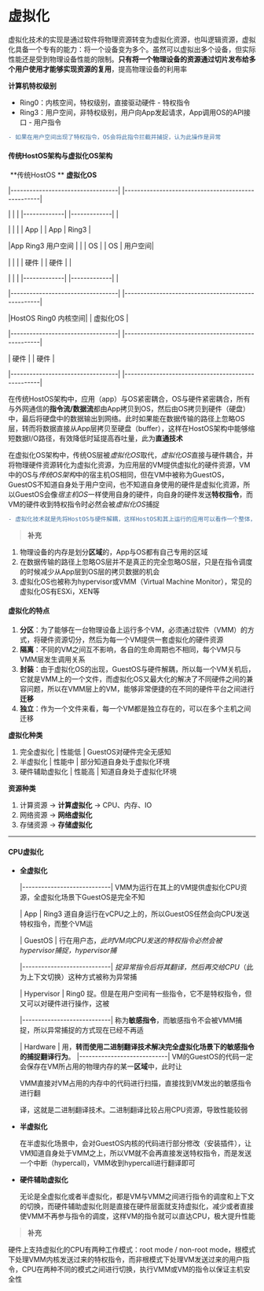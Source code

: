 # 虚拟化

虚拟化技术的实现是通过软件将物理资源转变为虚拟化资源，也叫逻辑资源，虚拟化具备一个专有的能力：将一个设备变为多个。虽然可以虚拟出多个设备，但实际性能还是受到物理设备性能的限制。**只有将一个物理设备的资源通过切片发布给多个用户使用才能够实现资源的复用**，提高物理设备的利用率



**计算机特权级别**

- Ring0：内核空间，特权级别，直接驱动硬件 - 特权指令
- Ring3：用户空间，非特权级别，用户向App发起请求，App调用OS的API接口 - 用户指令

```diff
- 如果在用户空间出现了特权指令，OS会将此指令拦截并捕捉，认为此操作是异常
```



#### 传统HostOS架构与虚拟化OS架构

​            **传统HostOS **                                          **虚拟化OS**

|----------------------------------|          |---------------------------------------------------|

|                                          |          |   |-------------|   |-------------|                 | 

|                                          |          |   |    App    |    |    App    |   Ring3    |

|App     Ring3   用户空间  |          |   |     OS      |   |     OS      | 用户空间|

|                                          |           |   |    硬件    |   |    硬件    |                 |

|                                          |           |   |-------------|   |-------------|                 |   

|----------------------------------|           |---------------------------------------------------|

|HostOS  Ring0  内核空间|           |                         虚拟化OS                      |

|----------------------------------|            |---------------------------------------------------|

|                硬件                   |           |                            硬件                            |

|----------------------------------|            |---------------------------------------------------|

在传统HostOS架构中，应用（app）与OS紧密耦合，OS与硬件紧密耦合，所有与外网通信的**指令流/数据流**都由App拷贝到OS，然后由OS拷贝到硬件（硬盘）中，最后将硬盘中的数据输出到网络。此时如果能在数据传输的路径上忽略OS层，转而将数据直接从App层拷贝至硬盘（buffer），这样在HostOS架构中能够缩短数据I/O路径，有效降低时延提高吞吐量，此为**直通技术**

在虚拟化OS架构中，传统OS层被*虚拟化OS*取代，*虚拟化OS*直接与硬件耦合，并将物理硬件资源转化为虚拟化资源，为应用层的VM提供虚拟化的硬件资源，VM中的OS与*传统OS架构*中的宿主机OS相同，但在VM中被称为GuestOS，GuestOS不知道自身处于用户空间，也不知道自身使用的硬件是虚拟化资源，所以GuestOS会像*宿主机OS*一样使用自身的硬件，向自身的硬件发送**特权指令**，而VM的硬件收到特权指令时必然会被*虚拟化OS*捕捉

```diff
- 虚拟化技术就是先将HostOS与硬件解耦，这样HostOS和其上运行的应用可以看作一个整体，然后在硬件上在添加一个虚拟化OS层，将多个HostOS放置在一个虚拟化OS上运行，虚拟化OS为上层的HostOS提供虚拟化资源，这样HostOS在不知情的情况下调用虚拟化硬件来达到物理资源的复用
```

> **补充**

1. 物理设备的内存是划分**区域**的，App与OS都有自己专用的区域
2. 在数据传输的路径上忽略OS层并不是真正的完全忽略OS层，只是在指令调度的时候减少从App层到OS层的拷贝数据的机会
3. 虚拟化OS也被称为hypervisor或VMM（Virtual Machine Monitor），常见的虚拟化OS有ESXi，XEN等



#### 虚拟化的特点

1. **分区**：为了能够在一台物理设备上运行多个VM，必须通过软件（VMM）的方式，将硬件资源切分，然后为每一个VM提供一套虚拟化的硬件资源
2. **隔离**：不同的VM之间互不影响，各自的生命周期也不相同，每个VM只与VMM层发生调用关系
3. **封装**：由于虚拟化OS的出现，GuestOS与硬件解耦，所以每一个VM关机后，它就是VMM上的一个文件，而虚拟化OS又最大化的解决了不同硬件之间的兼容问题，所以在VMM层上的VM，能够非常便捷的在不同的硬件平台之间进行**迁移**
4. **独立**：作为一个文件来看，每一个VM都是独立存在的，可以在多个主机之间迁移



**虚拟化种类**

1. 完全虚拟化 | 性能低 | GuestOS对硬件完全无感知
2. 半虚拟化 | 性能中 | 部分知道自身处于虚拟化环境
3. 硬件辅助虚拟化 | 性能高 | 知道自身处于虚拟化环境

**资源种类**

1. 计算资源 -> **计算虚拟化** -> CPU、内存、IO
2. 网络资源 -> **网络虚拟化**
3. 存储资源 -> **存储虚拟化**

---

#### CPU虚拟化

- **全虚拟化**

  |----------------------------|											VMM为运行在其上的VM提供虚拟化CPU资源，全虚拟化场景下GuestOS是完全不知

  |             App               | Ring3								道自身运行在vCPU之上的，所以GuestOS任然会向CPU发送特权指令，而整个VM运

  |           GuestOS        |											行在用户态，*此时VM向CPU发送的特权指令必然会被hypervisor捕捉，hypervisor捕*

  |----------------------------|											*捉异常指令后将其翻译，然后再交给CPU*（此为上下文切换）这种方式被称为异常捕

  |        Hypervisor       |  Ring0								捉。但是在用户空间有一些指令，它不是特权指令，但又可以对硬件进行操作，这被

  |----------------------------|											称为**敏感指令**，而敏感指令不会被VMM捕捉，所以异常捕捉的方式现在已经不再适

  |         Hardware        |											用，**转而使用二进制翻译技术解决完全虚拟化场景下的敏感指令的捕捉翻译行为**。
  |----------------------------|											VM的GuestOS的代码一定会保存在VM所占用的物理内存的某一**区域**中，此时让

  ​																					VMM直接对VM占用的内存中的代码进行扫描，直接找到VM发出的敏感指令进行翻

  译，这就是二进制翻译技术。二进制翻译比较占用CPU资源，导致性能较弱

- **半虚拟化**

  在半虚拟化场景中，会对GuestOS内核的代码进行部分修改（安装插件），让VM知道自身处于VMM之上，所以VM就不会再直接发送特权指令，而是发送一个中断（hypercall)，VMM收到hypercall进行翻译即可

- **硬件辅助虚拟化**

  无论是全虚拟化或者半虚拟化，都是VM与VMM之间进行指令的调度和上下文的切换，而硬件辅助虚拟化则是直接在硬件层面就支持虚拟化，减少或者直接使VMM不再参与指令的调度，这样VM的指令就可以直达CPU，极大提升性能

> **补充**

硬件上支持虚拟化的CPU有两种工作模式：root mode / non-root mode，根模式下处理VMM内核发送过来的特权指令，而非根模式下处理VM发送过来的用户指令，CPU在两种不同的模式之间进行切换，执行VMM或VM的指令以保证主机安全性
